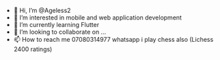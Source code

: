 - 👋 Hi, I’m @Ageless2
- 👀 I’m interested in mobile and web application development
- 🌱 I’m currently learning Flutter
- 💞️ I’m looking to collaborate on ...
- 📫 How to reach me 07080314977 whatsapp
  i play chess also (Lichess 2400 ratings)

<!---
Ageless2/Ageless2 is a ✨ special ✨ repository because its `README.md` (this file) appears on your GitHub profile.
You can click the Preview link to take a look at your changes.
--->
